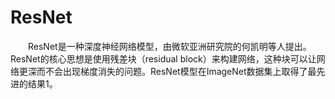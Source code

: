 # ResNet
&emsp;&emsp;ResNet是一种深度神经网络模型，由微软亚洲研究院的何凯明等人提出。ResNet的核心思想是使用残差块（residual block）来构建网络，这种块可以让网络更深而不会出现梯度消失的问题。ResNet模型在ImageNet数据集上取得了最先进的结果1。

<!-- &emsp;&emsp;如果您想了解更多关于ResNet模型的信息，可以查看以下链接：

- [Deep Residual Learning for Image Recognition](https://arxiv.org/abs/1512.03385)
- [ResNet详解](https://zhuanlan.zhihu.com/p/31852747) -->
